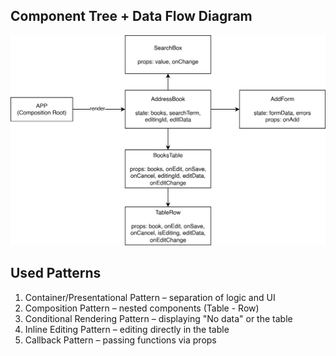 ## Component Tree + Data Flow Diagram
![Component Diagram](./DiagramTest.drawio.svg)

## Used Patterns
1. Container/Presentational Pattern – separation of logic and UI
2. Composition Pattern – nested components (Table - Row)
3. Conditional Rendering Pattern – displaying "No data" or the table
4. Inline Editing Pattern – editing directly in the table
5. Callback Pattern – passing functions via props